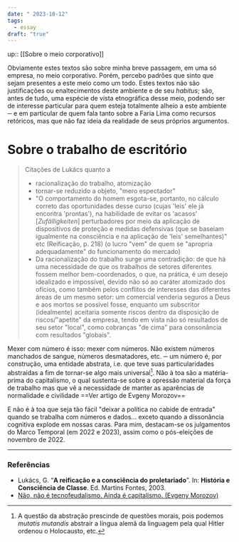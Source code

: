 ```yaml
---
date: " 2023-10-12"
tags:
  - essay
draft: "true"
---
```

up:: [[Sobre o meio corporativo]]

Obviamente estes textos são sobre minha breve passagem, em uma só empresa, no meio corporativo. Porém, percebo padrões que sinto que sejam presentes a este meio como um todo. Estes textos não são justificações ou enaltecimentos deste ambiente e de seu *habitus*; são, antes de tudo, uma espécie de vista etnográfica desse meio, podendo ser de interesse particular para quem esteja totalmente alheio a este ambiente ─ e em particular de quem fala tanto sobre a Faria Lima como recursos retóricos, mas que não faz ideia da realidade de seus próprios argumentos.
# Sobre o trabalho de escritório
> Citações de Lukács quanto a
> - racionalização do trabalho, atomização
> - tornar-se reduzido a objeto, "mero espectador"
> - "O comportamento do homem esgota-se, portanto, no cálculo correto das oportunidades desse curso (cujas 'leis' ele já encontra 'prontas'), na habilidade de evitar os 'acasos' [*Zufälligkeiten*] perturbadores por meio da aplicação de dispositivos de proteção e medidas defensivas (que se baseiam igualmente na consciência e na aplicação de 'leis' semelhantes)" etc (Reificação, p. 218) (o lucro "vem" de quem se "apropria adequadamente" do funcionamento do mercado)
> - Da racionalização do trabalho surge uma contradição: de que há uma necessidade de que os trabalhos de setores diferentes fossem melhor bem-coordenados, o que, na prática, é um desejo idealizado e impossível, devido não só ao caráter atomizado dos ofícios, como também pelos conflitos de interesses das diferentes áreas de um mesmo setor: um comercial venderia seguros a Deus e aos mortos se possível fosse, enquanto um subscritor (idealmente) aceitaria somente riscos dentro da disposição de riscos/"apetite" da empresa, tendo em vista não só resultados de seu setor "local", como cobranças "de cima" para consonância com resultados "globais".

Mexer com número é isso: mexer com números. Não existem números manchados de sangue, números desmatadores, etc. ─ um número é, por construção, uma entidade abstrata, i.e. que teve suas particularidades abstraídas a fim de tornar-se algo mais universal[^1]. Não à toa são a matéria-prima do capitalismo, o qual sustenta-se sobre a opressão material da força de trabalho mas que vê a necessidade de manter as aparências de normalidade e civilidade ==Ver artigo de Evgeny Morozov==

E não é à toa que seja tão fácil "deixar a política no cabide de entrada" quando se trabalha com números e dados... exceto quando a dissonância cognitiva explode em nossas caras. Para mim, destacam-se os julgamentos do Marco Temporal (em 2022 e 2023), assim como o pós-eleições de novembro de 2022. 

---
### Referências
- Lukács, G. “**A reificação e a consciência do proletariado**”. In: **História e Consciência de Classe**.
Ed. Martins Fontes, 2003.
- [Não, não é tecnofeudalismo. Ainda é capitalismo. (Evgeny Morozov)](https://jacobin.com.br/2023/06/nao-nao-e-tecnofeudalismo-ainda-e-capitalismo/)

[^1]: A questão da abstração prescinde de questões morais, pois podemos *mutatis mutandis* abstrair a língua alemã da linguagem pela qual Hitler ordenou o Holocausto, etc.

